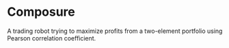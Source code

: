 # Composure

A trading robot trying to maximize profits from a two-element portfolio using Pearson correlation coefficient.